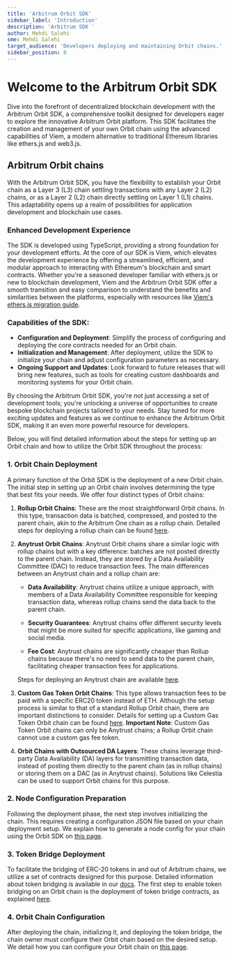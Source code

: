 ```yaml
---
title: 'Arbitrum Orbit SDK'
sidebar_label: 'Introduction'
description: 'Arbitrum SDK '
author: Mehdi Salehi
sme: Mehdi Salehi
target_audience: 'Developers deploying and maintaining Orbit chains.'
sidebar_position: 0
---
```


# Welcome to the Arbitrum Orbit SDK

Dive into the forefront of decentralized blockchain development with the Arbitrum Orbit SDK, a comprehensive toolkit designed for developers eager to explore the innovative Arbitrum Orbit platform. This SDK facilitates the creation and management of your own Orbit chain using the advanced capabilities of Viem, a modern alternative to traditional Ethereum libraries like ethers.js and web3.js.

## Arbitrum Orbit chains

With the Arbitrum Orbit SDK, you have the flexibility to establish your Orbit chain as a Layer 3 (L3) chain settling transactions with any Layer 2 (L2) chains, or as a Layer 2 (L2) chain directly settling on Layer 1 (L1) chains. This adaptability opens up a realm of possibilities for application development and blockchain use cases.

### Enhanced Development Experience

The SDK is developed using TypeScript, providing a strong foundation for your development efforts. At the core of our SDK is Viem, which elevates the development experience by offering a streamlined, efficient, and modular approach to interacting with Ethereum's blockchain and smart contracts. Whether you're a seasoned developer familiar with ethers.js or new to blockchain development, Viem and the Arbitrum Orbit SDK offer a smooth transition and easy comparison to understand the benefits and similarities between the platforms, especially with resources like [Viem's ethers.js migration guide](https://viem.sh/docs/ethers-migration.html).

### Capabilities of the SDK:

- **Configuration and Deployment**: Simplify the process of configuring and deploying the core contracts needed for an Orbit chain.
- **Initialization and Management**: After deployment, utilize the SDK to initialize your chain and adjust configuration parameters as necessary.
- **Ongoing Support and Updates**: Look forward to future releases that will bring new features, such as tools for creating custom dashboards and monitoring systems for your Orbit chain.

By choosing the Arbitrum Orbit SDK, you're not just accessing a set of development tools; you're unlocking a universe of opportunities to create bespoke blockchain projects tailored to your needs. Stay tuned for more exciting updates and features as we continue to enhance the Arbitrum Orbit SDK, making it an even more powerful resource for developers.

Below, you will find detailed information about the steps for setting up an Orbit chain and how to utilize the Orbit SDK throughout the process:

### 1. Orbit Chain Deployment

A primary function of the Orbit SDK is the deployment of a new Orbit chain. The initial step in setting up an Orbit chain involves determining the type that best fits your needs. We offer four distinct types of Orbit chains:

1. **Rollup Orbit Chains**: These are the most straightforward Orbit chains. In this type, transaction data is batched, compressed, and posted to the parent chain, akin to the Arbitrum One chain as a rollup chain. Detailed steps for deploying a rollup chain can be found [here](deployment-rollup.md).

2. **Anytrust Orbit Chains**: Anytrust Orbit chains share a similar logic with rollup chains but with a key difference: batches are not posted directly to the parent chain. Instead, they are stored by a Data Availability Committee (DAC) to reduce transaction fees. The main differences between an Anytrust chain and a rollup chain are:

   - **Data Availability**: Anytrust chains utilize a unique approach, with members of a Data Availability Committee responsible for keeping transaction data, whereas rollup chains send the data back to the parent chain.

   - **Security Guarantees**: Anytrust chains offer different security levels that might be more suited for specific applications, like gaming and social media.

   - **Fee Cost**: Anytrust chains are significantly cheaper than Rollup chains because there's no need to send data to the parent chain, facilitating cheaper transaction fees for applications.

   Steps for deploying an Anytrust chain are available [here](deployment-anytrust.md).

3. **Custom Gas Token Orbit Chains**: This type allows transaction fees to be paid with a specific ERC20 token instead of ETH. Although the setup process is similar to that of a standard Rollup Orbit chain, there are important distinctions to consider. Details for setting up a Custom Gas Token Orbit chain can be found [here](deployment-custom-gas-token.md).
   **Important Note**: Custom Gas Token Orbit chains can only be Anytrust chains; a Rollup Orbit chain cannot use a custom gas fee token.

4. **Orbit Chains with Outsourced DA Layers**: These chains leverage third-party Data Availability (DA) layers for transmitting transaction data, instead of posting them directly to the parent chain (as in rollup chains) or storing them on a DAC (as in Anytrust chains). Solutions like Celestia can be used to support Orbit chains for this purpose.

### 2. Node Configuration Preparation

Following the deployment phase, the next step involves initializing the chain. This requires creating a configuration JSON file based on your chain deployment setup. We explain how to generate a node config for your chain using the Orbit SDK on [this page](node-config-preparation.md).

### 3. Token Bridge Deployment

To facilitate the bridging of ERC-20 tokens in and out of Arbitrum chains, we utilize a set of contracts designed for this purpose. Detailed information about token bridging is available in our [docs](../../for-devs/concepts/token-bridge/token-bridge-erc20.mdx). The first step to enable token bridging on an Orbit chain is the deployment of token bridge contracts, as explained [here](token-bridge-deployment.md).

### 4. Orbit Chain Configuration

After deploying the chain, initializing it, and deploying the token bridge, the chain owner must configure their Orbit chain based on the desired setup. We detail how you can configure your Orbit chain on [this page](orbit-chain-configuration.md).
